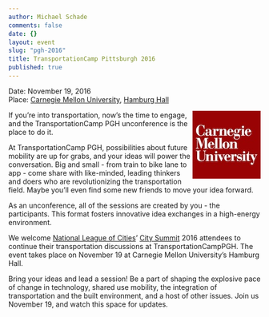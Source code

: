 ```yaml
---
author: Michael Schade
comments: false
date: {}
layout: event
slug: "pgh-2016"
title: TransportationCamp Pittsburgh 2016
published: true
---
```

Date: November 19, 2016<br>
Place: [Carnegie Mellon University](http://www.cmu.edu/), [Hamburg Hall](http://www.cmu.edu/cdfd/heinz-hamburg-hall/)

<img src="cmu.jpg" style="float:right;width:136px;height:136px;">If you’re into transportation, now’s the time to engage, and the TransportationCamp PGH unconference is the place to do it.

At TransportationCamp PGH, possibilities about future mobility are up for grabs, and your ideas will power the conversation. Big and small - from train to bike lane to app - come share with like-minded, leading thinkers and doers who are revolutionizing the transportation field.  Maybe you’ll even find some new friends to move your idea forward.

As an unconference, all of the sessions are created by you - the participants. This format fosters innovative idea exchanges in a high-energy environment.

We welcome [National League of Cities](http://www.nlc.org/)’ [City Summit](http://citysummit.nlc.org/) 2016 attendees to continue their transportation discussions at TransportationCampPGH.  The event takes place on November 19 at Carnegie Mellon University’s Hamburg Hall.

Bring your ideas and lead a session! Be a part of shaping the explosive pace of change in technology, shared use mobility, the integration of transportation and the built environment, and a host of other issues. Join us November 19, and watch this space for updates.

